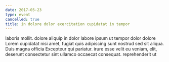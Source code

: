 ```yaml
---
date: 2017-05-23
type: event
cancelled: true
title: in dolore dolor exercitation cupidatat in tempor
---
```

laboris mollit. dolore aliquip in dolor labore ipsum ut tempor dolor dolore Lorem cupidatat nisi amet, fugiat quis adipiscing sunt nostrud sed sit aliqua. Duis magna officia Excepteur qui pariatur. irure esse velit eu veniam, elit, deserunt consectetur sint ullamco occaecat consequat. reprehenderit ut